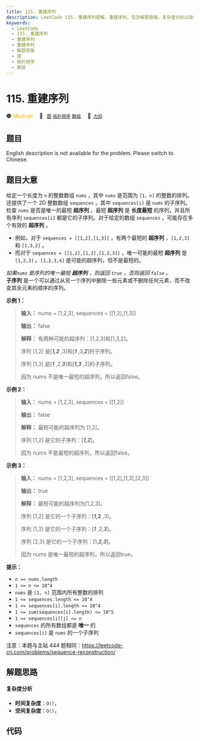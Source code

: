 ```yaml
---
title: 115. 重建序列
description: LeetCode 115. 重建序列题解，重建序列，包含解题思路、复杂度分析以及完整的 JavaScript 代码实现。
keywords:
  - LeetCode
  - 115. 重建序列
  - 重建序列
  - 重建序列
  - 解题思路
  - 图
  - 拓扑排序
  - 数组
---
```


# 115. 重建序列

🟠 <font color=#ffb800>Medium</font>&emsp; 🔖&ensp; [`图`](/tag/graph.md) [`拓扑排序`](/tag/topological-sort.md) [`数组`](/tag/array.md)&emsp; 🔗&ensp;[`力扣`](https://leetcode.cn/problems/ur2n8P)

## 题目

English description is not available for the problem. Please switch to
Chinese.


## 题目大意

给定一个长度为 `n` 的整数数组 `nums` ，其中 `nums` 是范围为 `[1，n]` 的整数的排列。还提供了一个 2D 整数数组
`sequences` ，其中 `sequences[i]` 是 `nums` 的子序列。  
检查 `nums` 是否是唯一的最短 **超序列** 。最短 **超序列** 是 **长度最短** 的序列，并且所有序列 `sequences[i]`
都是它的子序列。对于给定的数组 `sequences` ，可能存在多个有效的 **超序列** 。

  * 例如，对于 `sequences = [[1,2],[1,3]]` ，有两个最短的 **超序列** ，`[1,2,3]` 和 `[1,3,2]` 。
  * 而对于 `sequences = [[1,2],[1,3],[1,2,3]]` ，唯一可能的最短 **超序列** 是 `[1,2,3]` 。`[1,2,3,4]` 是可能的超序列，但不是最短的。

_如果`nums` 是序列的唯一最短 **超序列** ，则返回 `true` ，否则返回 `false` 。_  
**子序列** 是一个可以通过从另一个序列中删除一些元素或不删除任何元素，而不改变其余元素的顺序的序列。



**示例 1：**

> 
> 
> 
> 
> 
> **输入：** nums = [1,2,3], sequences = [[1,2],[1,3]]
> 
> **输出：** false
> 
> **解释：** 有两种可能的超序列：[1,2,3]和[1,3,2]。
> 
> 序列 [1,2] 是[_**1,2**_ ,3]和[_**1**_ ,3,_**2**_]的子序列。
> 
> 序列 [1,3] 是[_**1**_ ,2,_**3**_]和[_**1,3**_ ,2]的子序列。
> 
> 因为 nums 不是唯一最短的超序列，所以返回false。
> 
> 

**示例 2：**

> 
> 
> 
> 
> 
> **输入：** nums = [1,2,3], sequences = [[1,2]]
> 
> **输出：** false
> 
> **解释：** 最短可能的超序列为 [1,2]。
> 
> 序列 [1,2] 是它的子序列：[_**1,2**_]。
> 
> 因为 nums 不是最短的超序列，所以返回false。
> 
> 

**示例 3：**

> 
> 
> 
> 
> 
> **输入：** nums = [1,2,3], sequences = [[1,2],[1,3],[2,3]]
> 
> **输出：** true
> 
> **解释：** 最短可能的超序列为[1,2,3]。
> 
> 序列 [1,2] 是它的一个子序列：[**1,2** ,3]。
> 
> 序列 [1,3] 是它的一个子序列：[_**1**_ ,2,_**3**_]。
> 
> 序列 [2,3] 是它的一个子序列：[1,_**2,3**_]。
> 
> 因为 nums 是唯一最短的超序列，所以返回true。



**提示：**

  * `n == nums.length`
  * `1 <= n <= 10^4`
  * `nums` 是 `[1, n]` 范围内所有整数的排列
  * `1 <= sequences.length <= 10^4`
  * `1 <= sequences[i].length <= 10^4`
  * `1 <= sum(sequences[i].length) <= 10^5`
  * `1 <= sequences[i][j] <= n`
  * `sequences` 的所有数组都是 **唯一** 的
  * `sequences[i]` 是 `nums` 的一个子序列



注意：本题与主站 444 题相同：<https://leetcode-cn.com/problems/sequence-reconstruction/>


## 解题思路

#### 复杂度分析

- **时间复杂度**：`O()`，
- **空间复杂度**：`O()`，

## 代码

```javascript

```